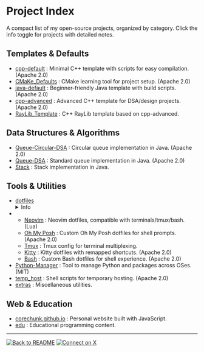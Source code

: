 # Project Index

A compact list of my open-source projects, organized by category. Click the info toggle for projects with detailed notes.

## Templates & Defaults
- [cpp-default](https://github.com/corechunk/cpp-default) : Minimal C++ template with scripts for easy compilation. (Apache 2.0)
- [CMaKe_Defaults](https://github.com/corechunk/CMaKe_Defaults) : CMake learning tool for project setup. (Apache 2.0)
- [java-default](https://github.com/corechunk/java-default) : Beginner-friendly Java template with build scripts. (Apache 2.0)
- [cpp-advanced](https://github.com/corechunk/cpp-advanced) : Advanced C++ template for DSA/design projects. (Apache 2.0)
- [RayLib_Template](https://github.com/corechunk/RayLib_Template) : C++ RayLib template based on cpp-advanced.

## Data Structures & Algorithms
- [Queue-Circular-DSA](https://github.com/corechunk/Queue-Circular-DSA) : Circular queue implementation in Java. (Apache 2.0)
- [Queue-DSA](https://github.com/corechunk/Queue-DSA) : Standard queue implementation in Java. (Apache 2.0)
- [Stack](https://github.com/corechunk/Stack) : Stack implementation in Java.

## Tools & Utilities
- [dotfiles](https://github.com/corechunk/dotfiles)
  <details>
    <summary>Info</summary>
    Starter config for Linux CLI tools. Includes Neovim, Docker, Oh My Posh, Tmux, Kitty, and Bash as separate repositories, accessible via dotfiles. (Apache 2.0)
  </details>
- - [Neovim](https://github.com/corechunk/Neovim) : Neovim dotfiles, compatible with terminals/tmux/bash. (Lua)
  - [Oh My Posh](https://github.com/corechunk/omp) : Custom Oh My Posh dotfiles for shell prompts. (Apache 2.0)
  - [Tmux](https://github.com/corechunk/Tmux) : Tmux config for terminal multiplexing.
  - [Kitty](https://github.com/corechunk/Kitty) : Kitty dotfiles with remapped shortcuts. (Apache 2.0)
  - [Bash](https://github.com/corechunk/Bash) : Custom Bash dotfiles for shell experience. (Apache 2.0)
- [Python-Manager](https://github.com/corechunk/Python-Manager) : Tool to manage Python and packages across OSes. (MIT)
- [temp_host](https://github.com/corechunk/temp_host) : Shell scripts for temporary hosting. (Apache 2.0)
- [extras](https://github.com/corechunk/extras) : Miscellaneous utilities.

## Web & Education
- [corechunk.github.io](https://corechunk.github.io/) : Personal website built with JavaScript.
- [edu](https://github.com/corechunk/edu) : Educational programming content.

---
[![Back to README](https://img.shields.io/badge/Back_to_README-181717?style=flat-square&logo=github)](./README.md)
[![Connect on X](https://img.shields.io/badge/Connect_on_X-1DA1F2?style=flat-square&logo=x)](https://x.com/Mahmudul__Miraj)
